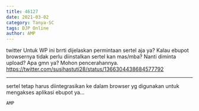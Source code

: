 ```yaml
---
title: 46127
date: 2021-03-02
category: Tanya-SC
tags: DJP Online
author: AMP
---
```


twitter Untuk WP ini brrti dijelaskan permintaan sertel aja ya? Kalau ebupot browsernya tidak perlu diinstalkan sertel kan mas/mba? Nanti diminta upload? Apa gmn ya? Mohon pencerahannya. https://twitter.com/susihastuti28/status/1366304438684577792

---

sertel tetap harus diintegrasikan ke dalam browser yg digunakan untuk mengakses aplikasi ebupot ya...

`AMP`
